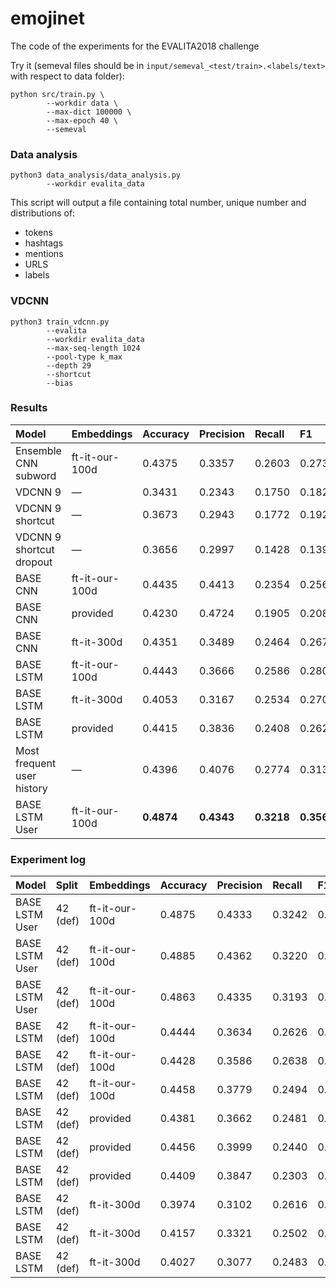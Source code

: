# emojinet
The code of the experiments for the EVALITA2018 challenge

Try it (semeval files should be in `input/semeval_<test/train>.<labels/text>` with respect to data folder):
```
python src/train.py \
        --workdir data \
        --max-dict 100000 \
        --max-epoch 40 \
        --semeval
```

### Data analysis

```
python3 data_analysis/data_analysis.py 
        --workdir evalita_data
```

This script will output a file containing total number, unique number and distributions of:
* tokens
* hashtags
* mentions
* URLS
* labels

### VDCNN

```
python3 train_vdcnn.py 
        --evalita
        --workdir evalita_data
        --max-seq-length 1024
        --pool-type k_max
        --depth 29
        --shortcut
        --bias

```

### Results

| Model                      |Embeddings     | Accuracy  | Precision | Recall    | F1        |
|:---------------------------|:------------- |:--------- |:----------|:----------|:----------|
|Ensemble CNN subword        |ft-it-our-100d |0.4375     |0.3357     |0.2603     |0.2737     |
|VDCNN 9                     |—              |0.3431     |0.2343     |0.1750     |0.1824     |
|VDCNN 9 shortcut            |—              |0.3673     |0.2943     |0.1772     |0.1926     |
|VDCNN 9 shortcut dropout    |—              |0.3656     |0.2997     |0.1428     |0.1399     |
|BASE CNN                    |ft-it-our-100d |0.4435     |0.4413     |0.2354     |0.2560     |
|BASE CNN                    |provided       |0.4230     |0.4724     |0.1905     |0.2083     |
|BASE CNN                    |ft-it-300d     |0.4351     |0.3489     |0.2464     |0.2673     |
|BASE LSTM                   |ft-it-our-100d |0.4443     |0.3666     |0.2586     |0.2809     |
|BASE LSTM                   |ft-it-300d     |0.4053     |0.3167     |0.2534     |0.2707     |
|BASE LSTM                   |provided       |0.4415     |0.3836     |0.2408     |0.2622     |
|Most frequent user history  |—              |0.4396     |0.4076     |0.2774     |0.3133     |
|BASE LSTM User              |ft-it-our-100d |**0.4874** |**0.4343** |**0.3218** |**0.3565** |

### Experiment log

| Model                      |Split    |Embeddings     | Accuracy  | Precision | Recall    | F1        | Remarks           |
|:---------------------------|:------- |:------------- |:--------- |:--------- |:--------- |:--------- |:----------------- |
|BASE LSTM User              |42 (def) |ft-it-our-100d |0.4875     |0.4333     |0.3242     |0.3575     | dict size: 100000 |
|BASE LSTM User              |42 (def) |ft-it-our-100d |0.4885     |0.4362     |0.3220     |0.3571     | dict size: 100000 |
|BASE LSTM User              |42 (def) |ft-it-our-100d |0.4863     |0.4335     |0.3193     |0.3548     | dict size: 100000 |
|BASE LSTM                   |42 (def) |ft-it-our-100d |0.4444     |0.3634     |0.2626     |0.2852     |                   |
|BASE LSTM                   |42 (def) |ft-it-our-100d |0.4428     |0.3586     |0.2638     |0.2831     |                   |
|BASE LSTM                   |42 (def) |ft-it-our-100d |0.4458     |0.3779     |0.2494     |0.2743     |                   |
|BASE LSTM                   |42 (def) |provided       |0.4381     |0.3662     |0.2481     |0.2701     |                   |
|BASE LSTM                   |42 (def) |provided       |0.4456     |0.3999     |0.2440     |0.2673     |                   |
|BASE LSTM                   |42 (def) |provided       |0.4409     |0.3847     |0.2303     |0.2492     |                   |
|BASE LSTM                   |42 (def) |ft-it-300d     |0.3974     |0.3102     |0.2616     |0.2749     |                   |
|BASE LSTM                   |42 (def) |ft-it-300d     |0.4157     |0.3321     |0.2502     |0.2721     |                   |
|BASE LSTM                   |42 (def) |ft-it-300d     |0.4027     |0.3077     |0.2483     |0.2650     |                   |
